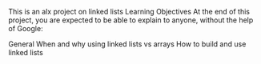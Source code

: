 This is an alx project on linked lists
Learning Objectives
At the end of this project, you are expected to be able to explain to anyone, without the help of Google:

General
When and why using linked lists vs arrays
How to build and use linked lists

